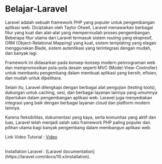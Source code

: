 # Belajar-Laravel
Laravel adalah sebuah framework PHP yang populer untuk pengembangan aplikasi web. Diciptakan oleh Taylor Otwell, Laravel menawarkan berbagai fitur yang kuat dan alat-alat yang mempermudah proses pengembangan. Beberapa fitur utama dari Laravel termasuk sistem routing yang ekspresif, ORM (Object-Relational Mapping) yang kuat, sistem templating yang elegan menggunakan Blade, sistem autentikasi yang terintegrasi dengan mudah, dan banyak lagi.

Framework ini didasarkan pada konsep-konsep modern pemrograman web dan mempromosikan pola-pola desain seperti MVC (Model-View-Controller) untuk membantu pengembang dalam membuat aplikasi yang bersih, efisien, dan mudah untuk dipelihara.

Selain itu, Laravel dilengkapi dengan berbagai alat pengujian (testing tools), dukungan untuk caching, sesi, dan berbagai layanan lainnya yang umumnya diperlukan dalam pengembangan aplikasi web. Laravel juga menyediakan integrasi yang baik dengan berbagai layanan cloud dan platform modern lainnya.

Karena fleksibilitas, dokumentasi yang kaya, serta komunitas yang aktif dan luas, Laravel telah menjadi salah satu framework PHP paling populer dan pilihan utama bagi banyak pengembang dalam membangun aplikasi web.
 <br>
 
 Link Video Tutorial : [Video](https://www.youtube.com/playlist?list=PLFIM0718LjIWiihbBIq-SWPU6b6x21Q_2)

 <br>
Installation Laravel : [Laravel documentation](https://laravel.com/docs/10.x/installation).




